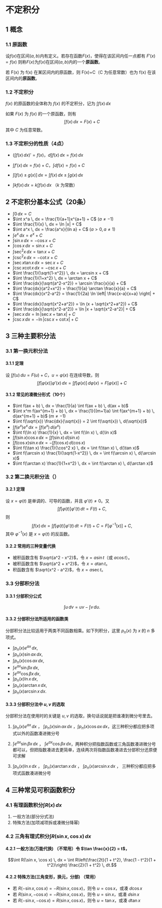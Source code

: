 # 不定积分

## 1 概念

### 1.1 原函数

设$f(x)$在区间$(a,b)$内有定义。若存在函数$F(x)$，使得在该区间内任一点都有  $F'(x)=f(x)$  则称$F(x)$为$f(x)$在区间$(a,b)$内的一个**原函数**。

若 F(x) 为 f(x) 在某区间内的原函数，则 F(x)+C（C 为任意常数）也为 f(x) 在该区间内的**原函数**。

### 1.2 不定积分

$f(x)$ 的原函数的全体称为 $f(x)$ 的不定积分，记为 $\int f(x) \, dx$

如果 $F(x)$ 为 $f(x)$ 的一个原函数，则有 $$\int f(x) \, dx = F(x) + C$$ 其中 $C$ 为任意常数。

### 1.3 不定积分的性质（4点）

-  $\left ( \int f(x) \, dx \right )' = f(x)$，$d \int f(x) \, dx = f(x) \, dx$

-  $\int f'(x) \, dx = f(x) + C$，$\int df(x) = f(x) + C$

-  $\int [f(x) \pm g(x)] \, dx = \int f(x) \, dx \pm \int g(x) \, dx$

-  $\int k f(x) \, dx = k \int f(x) \, dx$ （$k$ 为常数）

## 2 不定积分基本公式（20条）

- $\int 0 \, dx = C$
- $\int x^a \, dx = \frac{1}{a+1}x^{a+1} + C$ $(a \ne -1)$
- $\int \frac{1}{x} \, dx = \ln |x| + C$
- $\int a^x \, dx = \frac{a^x}{\ln a} + C$ $(a > 0, a \ne 1)$
- $\int e^x \, dx = e^x + C$
- $\int \sin x \, dx = -\cos x + C$
- $\int \cos x \, dx = \sin x + C$
- $\int \sec^2 x \, dx = \tan x + C$
- $\int \csc^2 x \, dx = -\cot x + C$
- $\int \sec x \tan x \, dx = \sec x + C$
- $\int \csc x \cot x \, dx = -\csc x + C$
- $\int \frac{1}{\sqrt{1-x^2}} \, dx = \arcsin x + C$
- $\int \frac{1}{1+x^2} \, dx = \arctan x + C$
- $\int \frac{dx}{\sqrt{a^2-x^2}} = \arcsin \frac{x}{a} + C$
- $\int \frac{dx}{a^2+x^2} = \frac{1}{a} \arctan \frac{x}{a} + C$
- $\int \frac{dx}{x^2-a^2} = \frac{1}{2a} \ln \left| \frac{x-a}{x+a} \right| + C$
- $\int \frac{dx}{\sqrt{x^2+a^2}} = \ln (x + \sqrt{x^2+a^2}) + C$
- $\int \frac{dx}{\sqrt{x^2-a^2}} = \ln |x + \sqrt{x^2-a^2}| + C$
- $\int \sec x \, dx = \ln |\sec x + \tan x| + C$
- $\int \csc x \, dx = -\ln |\csc x + \cot x| + C$

## 3 三种主要积分法

### 3.1 第一换元积分法

#### 3.1.1 定理 
设 $\int f(u) \, du = F(u) + C$，$u = \varphi(x)$ 在连续导数，则
$$\int f[\varphi(x)] \varphi'(x) \, dx = \int f[\varphi(x)] \, d\varphi(x) = F[\varphi(x)] + C$$

#### 3.1.2 常见的凑微分形式（10个）

- $\int f(ax + b) \, dx = \frac{1}{a} \int f(ax + b) \, d(ax + b)$
- $\int x^m f(ax^{m+1} + b) \, dx = \frac{1}{(m+1)a} \int f(ax^{m+1} + b) \, d(ax^{m+1} + b)$ $(m \ne -1)$
- $\int f(\sqrt{x}) \frac{dx}{\sqrt{x}} = 2 \int f(\sqrt{x}) \, d(\sqrt{x})$
- $\int f(e^x) e^x \, dx = \int f(e^x) \, d(e^x)$
- $\int f(\ln x) \frac{1}{x} \, dx = \int f(\ln x) \, d(\ln x)$
- $\int f(\sin x) \cos x \, dx = \int f(\sin x) \, d(\sin x)$
- $\int f(\cos x) \sin x \, dx = -\int f(\cos x) \, d(\cos x)$
- $\int f(\tan x) \frac{1}{\cos^2 x} \, dx = \int f(\tan x) \, d(\tan x)$
- $\int f(\arcsin x) \frac{1}{\sqrt{1-x^2}} \, dx = \int f(\arcsin x) \, d(\arcsin x)$
- $\int f(\arctan x) \frac{1}{1+x^2} \, dx = \int f(\arctan x) \, d(\arctan x)$

### 3.2 第二换元积分法（）

#### 3.2.1 定理
设 $x = \varphi(t)$ 是单调的、可导的函数，并且 $\varphi'(t) \neq 0$。又$$\int f[\varphi(t)] \varphi'(t) \, dt = F(t) + C,$$则$$\int f(x) \, dx = \int f[\varphi(t)] \varphi'(t) \, dt = F(t) + C = F[\varphi^{-1}(x)] + C,$$其中 $\varphi^{-1}(x)$ 是 $x = \varphi(t)$ 的反函数。

#### 3.2.2 常用的三种变量代换

- 被积函数含有 $\sqrt{a^2 - x^2}$，令 $x = a \sin t$（或 $a \cos t$）。
- 被积函数含有 $\sqrt{a^2 + x^2}$，令 $x = a \tan t$。
- 积函数含有 $\sqrt{x^2 - a^2}$，令 $x = a \sec t$。

### 3.3 分部积分法

#### 3.3.1 分部积分公式
   $$\int u \, dv = uv - \int v \, du.$$

#### 3.3.2 分部积分法所适用的函数类

分部积分法比较适用于两类不同函数相乘。如下列积分，这里 $p_n(x)$ 为 $x$ 的 $n$ 多项式。
   - $\int p_n(x) e^{ax} \, dx,$
   - $\int p_n(x) \sin ax \, dx,$
   - $\int p_n(x) \cos ax \, dx,$
   - $\int e^{ax} \sin \beta x \, dx,$
   - $\int e^{ax} \cos \beta x \, dx,$
   - $\int p_n(x) \ln x \, dx,$
   - $\int p_n(x) \arctan x \, dx,$
   - $\int p_n(x) \arcsin x \, dx.$

#### 3.3.3 分部积分法中 $u, v$ 的选取
   分部积分法在使用时的关键是 $u, v$ 的选取，换句话说就是把谁凑到微分号里去。

   1. $\int p_n(x) e^{ax} \, dx$ ， $\int p_n(x) \sin ax \, dx$ ，$\int p_n(x) \cos ax \, dx$，这三种积分都应把多项式以外的函数凑进微分号

   2. $\int e^{ax} \sin \beta x \, dx$ ， $\int e^{ax} \cos \beta x \, dx$，两种积分把指数函数或三角函数凑进微分号都可以，但把指数凑进去更简单，连续两次将指数函数凑进去分部积分还原便可求解

   3. $\int p_n(x) \ln x \, dx$ ， $\int p_n(x) \arctan x \, dx$ ， $\int p_n(x) \arcsin x \, dx$ ， 三种积分都应把多项式函数凑进微分号

## 4 三种常见可积函数积分

### 4.1 有理函数积分$\int R(x) \, dx$

1. 一般方法(部分分式法)
2. 特殊方法(加项减项拆或凑微分降幂)

### 4.2 三角有理式积分$\int R(\sin x, \cos x) \, dx$

#### 4.2.1 **一般方法(万能代换)**  （不常用）令 $\tan \frac{x}{2} = t$，  
   $$\int R(\sin x, \cos x) \, dx = \int R\left(\frac{2t}{1 + t^2}, \frac{1 - t^2}{1 + t^2}\right) \frac{2}{1 + t^2} \, dt.$$

#### 4.2.2 **特殊方法(三角变形，换元，分部)**  （常用）

- 若 $R(-\sin x, \cos x) = -R(\sin x, \cos x)$，则令 $u = \cos x$，或凑 $d\cos x$
- 若 $R(\sin x, -\cos x) = -R(\sin x, \cos x)$，则令 $u = \sin x$，或凑 $d\sin x$
- 若 $R(-\sin x, -\cos x) = R(\sin x, \cos x)$，则令 $u = \tan x$，或凑 $d\tan x$